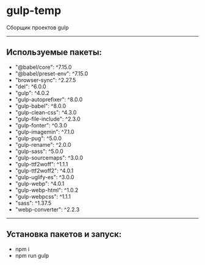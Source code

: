 # gulp-temp
Сборщик проектов gulp
____
## Используемые пакеты:

- "@babel/core": ^7.15.0
- "@babel/preset-env": ^7.15.0
- "browser-sync": ^2.27.5
- "del": ^6.0.0
- "gulp": ^4.0.2
- "gulp-autoprefixer": ^8.0.0
- "gulp-babel": ^8.0.0
- "gulp-clean-css": ^4.3.0
- "gulp-file-include": ^2.3.0
- "gulp-fonter": ^0.3.0
- "gulp-imagemin": ^7.1.0
- "gulp-pug": ^5.0.0
- "gulp-rename": ^2.0.0
- "gulp-sass": ^5.0.0
- "gulp-sourcemaps": ^3.0.0
- "gulp-ttf2woff": ^1.1.1
- "gulp-ttf2woff2": ^4.0.1
- "gulp-uglify-es": ^3.0.0
- "gulp-webp": ^4.0.1
- "gulp-webp-html": ^1.0.2
- "gulp-webpcss": ^1.1.1
- "sass": ^1.37.5
- "webp-converter": ^2.2.3

____
## Установка пакетов и запуск:
  - npm i
  - npm run gulp

